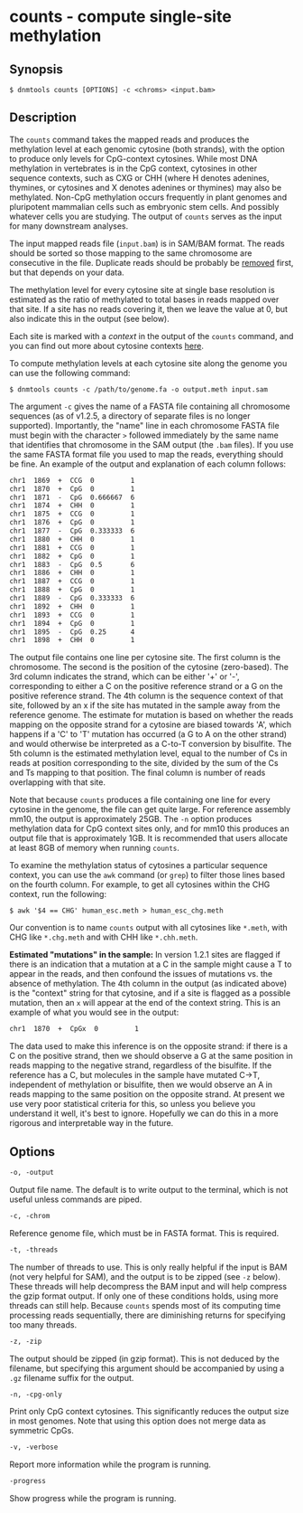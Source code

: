 # counts - compute single-site methylation

## Synopsis
```console
$ dnmtools counts [OPTIONS] -c <chroms> <input.bam>
```

## Description

The `counts` command takes the mapped reads and produces the
methylation level at each genomic cytosine (both strands), with the
option to produce only levels for CpG-context cytosines.  While most
DNA methylation in vertebrates is in the CpG context, cytosines in
other sequence contexts, such as CXG or CHH (where H denotes adenines,
thymines, or cytosines and X denotes adenines or thymines) may also be
methylated. Non-CpG methylation occurs frequently in plant genomes and
pluripotent mammalian cells such as embryonic stem cells. And possibly
whatever cells you are studying. The output of `counts` serves as the
input for many downstream analyses.

The input mapped reads file (`input.bam`) is in SAM/BAM format. The
reads should be sorted so those mapping to the same chromosome are
consecutive in the file. Duplicate reads should be probably be
[removed](../uniq) first, but that depends on your data.

The methylation level for every cytosine site at single base
resolution is estimated as the ratio of methylated to total bases in
reads mapped over that site. If a site has no reads covering it, then
we leave the value at 0, but also indicate this in the output (see
below).

Each site is marked with a *context* in the output of the `counts`
command, and you can find out more about cytosine contexts
[here](../cytosine_contexts).

To compute methylation levels at each cytosine site along
the genome you can use the following command:
```console
$ dnmtools counts -c /path/to/genome.fa -o output.meth input.sam
```

The argument `-c` gives the name of a FASTA file containing all
chromosome sequences (as of v1.2.5, a directory of separate files is
no longer supported). Importantly, the "name" line in each chromosome
FASTA file must begin with the character `>` followed immediately by
the same name that identifies that chromosome in the SAM output (the
`.bam` files). If you use the same FASTA format file you used to map
the reads, everything should be fine. An example of the output and
explanation of each column follows:
```txt
chr1  1869  +  CCG  0         1
chr1  1870  +  CpG  0         1
chr1  1871  -  CpG  0.666667  6
chr1  1874  +  CHH  0         1
chr1  1875  +  CCG  0         1
chr1  1876  +  CpG  0         1
chr1  1877  -  CpG  0.333333  6
chr1  1880  +  CHH  0         1
chr1  1881  +  CCG  0         1
chr1  1882  +  CpG  0         1
chr1  1883  -  CpG  0.5       6
chr1  1886  +  CHH  0         1
chr1  1887  +  CCG  0         1
chr1  1888  +  CpG  0         1
chr1  1889  -  CpG  0.333333  6
chr1  1892  +  CHH  0         1
chr1  1893  +  CCG  0         1
chr1  1894  +  CpG  0         1
chr1  1895  -  CpG  0.25      4
chr1  1898  +  CHH  0         1
```

The output file contains one line per cytosine site. The first column
is the chromosome. The second is the position of the cytosine
(zero-based). The 3rd column indicates the strand, which can be either
'+' or '-', corresponding to either a C on the positive reference
strand or a G on the positive reference strand. The 4th column is the
sequence context of that site, followed by an x if the site has
mutated in the sample away from the reference genome. The estimate for
mutation is based on whether the reads mapping on the opposite strand
for a cytosine are biased towards 'A', which happens if a 'C' to 'T'
mutation has occurred (a G to A on the other strand) and would
otherwise be interpreted as a C-to-T conversion by bisulfite. The 5th
column is the estimated methylation level, equal to the number of Cs
in reads at position corresponding to the site, divided by the sum of
the Cs and Ts mapping to that position. The final column is number of
reads overlapping with that site.

Note that because `counts` produces a file containing one line for
every cytosine in the genome, the file can get quite large. For
reference assembly mm10, the output is approximately 25GB. The `-n`
option produces methylation data for CpG context sites only, and for
mm10 this produces an output file that is approximately 1GB. It is
recommended that users allocate at least 8GB of memory when running
`counts`.

To examine the methylation status of cytosines a particular sequence
context, you can use the `awk` command (or `grep`) to filter those
lines based on the fourth column. For example, to get all cytosines
within the CHG context, run the following:
```console
$ awk '$4 == CHG' human_esc.meth > human_esc_chg.meth
```
Our convention is to name `counts` output with all cytosines like
`*.meth`, with CHG like `*.chg.meth` and with CHH like `*.chh.meth`.

**Estimated "mutations" in the sample:**
In version 1.2.1 sites are flagged if there is an indication that a
mutation at a C in the sample might cause a T to appear in the reads,
and then confound the issues of mutations vs. the absence of
methylation. The 4th column in the output (as indicated above) is the
"context" string for that cytosine, and if a site is flagged as a
possible mutation, then an `x` will appear at the end of the context
string. This is an example of what you would see in the output:

```txt
chr1  1870  +  CpGx  0         1
```

The data used to make this inference is on the opposite strand: if
there is a C on the positive strand, then we should observe a G at the
same position in reads mapping to the negative strand, regardless of
the bisulfite. If the reference has a C, but molecules in the sample
have mutated C->T, independent of methylation or bisulfite, then we
would observe an A in reads mapping to the same position on the
opposite strand. At present we use very poor statistical criteria for
this, so unless you believe you understand it well, it's best to
ignore. Hopefully we can do this in a more rigorous and interpretable
way in the future.

## Options

```txt
-o, -output
```
Output file name. The default is to write output to the terminal,
which is not useful unless commands are piped.

```txt
-c, -chrom
```
Reference genome file, which must be in FASTA format. This is
required.

```txt
-t, -threads
```
The number of threads to use. This is only really helpful if the input
is BAM (not very helpful for SAM), and the output is to be zipped (see
`-z` below). These threads will help decompress the BAM input and will
help compress the gzip format output. If only one of these conditions
holds, using more threads can still help. Because `counts` spends most
of its computing time processing reads sequentially, there are
diminishing returns for specifying too many threads.

```txt
-z, -zip
```
The output should be zipped (in gzip format). This is not deduced by
the filename, but specifying this argument should be accompanied by
using a `.gz` filename suffix for the output.

```txt
-n, -cpg-only
```
Print only CpG context cytosines. This significantly reduces the
output size in most genomes. Note that using this option does not
merge data as symmetric CpGs.

```txt
-v, -verbose
```
Report more information while the program is running.

```txt
-progress
```
Show progress while the program is running.
